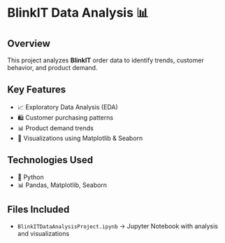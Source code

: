 # BlinkIT Data Analysis 📊

## Overview  
This project analyzes **BlinkIT** order data to identify trends, customer behavior, and product demand.

## Key Features  
- 📈 Exploratory Data Analysis (EDA)  
- 🛍️ Customer purchasing patterns  
- 📊 Product demand trends  
- 📌 Visualizations using Matplotlib & Seaborn  

## Technologies Used  
- 🐍 Python  
- 📊 Pandas, Matplotlib, Seaborn  

## Files Included  
- `BlinkITDataAnalysisProject.ipynb` → Jupyter Notebook with analysis and visualizations  
